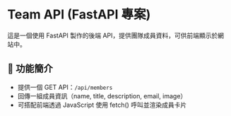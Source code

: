 # Team API (FastAPI 專案)

這是一個使用 FastAPI 製作的後端 API，提供團隊成員資料，可供前端顯示於網站中。

## 🔧 功能簡介

- 提供一個 GET API：`/api/members`
- 回傳一組成員資訊（name, title, description, email, image）
- 可搭配前端透過 JavaScript 使用 fetch() 呼叫並渲染成員卡片
